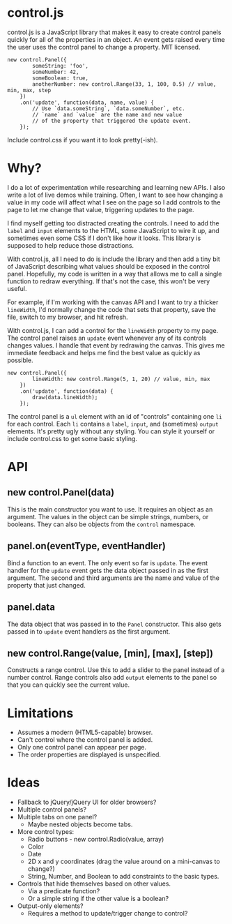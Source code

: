 control.js
==========

control.js is a JavaScript library that makes it easy to create control panels
quickly for all of the properties in an object. An event gets raised every
time the user uses the control panel to change a property. MIT licensed.

    new control.Panel({
            someString: 'foo',
            someNumber: 42,
            someBoolean: true,
            anotherNumber: new control.Range(33, 1, 100, 0.5) // value, min, max, step
        })
        .on('update', function(data, name, value) {
            // Use `data.someString`, `data.someNumber`, etc.
            // `name` and `value` are the name and new value
            // of the property that triggered the update event.
        });

Include control.css if you want it to look pretty(-ish).

Why?
====

I do a lot of experimentation while researching and learning new APIs. I also
write a lot of live demos while training. Often, I want to see how changing a
value in my code will affect what I see on the page so I add controls to the
page to let me change that value, triggering updates to the page.

I find myself getting too distracted creating the controls. I need to add the
`label` and `input` elements to the HTML, some JavaScript to wire it up, and
sometimes even some CSS if I don't like how it looks. This library is supposed
to help reduce those distractions.

With control.js, all I need to do is include the library and then add a tiny
bit of JavaScript describing what values should be exposed in the control
panel. Hopefully, my code is written in a way that allows me to call a single
function to redraw everything. If that's not the case, this won't be very
useful.

For example, if I'm working with the canvas API and I want to try a thicker
`lineWidth`, I'd normally change the code that sets that property, save the
file, switch to my browser, and hit refresh.

With control.js, I can add a control for the `lineWidth` property to my page.
The control panel raises an `update` event whenever any of its controls
changes values. I handle that event by redrawing the canvas. This gives me
immediate feedback and helps me find the best value as quickly as possible.

    new control.Panel({
            lineWidth: new control.Range(5, 1, 20) // value, min, max
        })
        .on('update', function(data) {
            draw(data.lineWidth);
        });

The control panel is a `ul` element with an id of "controls" containing one
`li` for each control. Each `li` contains a `label`, `input`, and (sometimes)
`output` elements. It's pretty ugly without any styling. You can style it
yourself or include control.css to get some basic styling.

API
===

new control.Panel(data)
-----------------------

This is the main constructor you want to use. It requires an object as an
argument. The values in the object can be simple strings, numbers, or
booleans. They can also be objects from the `control` namespace.

panel.on(eventType, eventHandler)
---------------------------------

Bind a function to an event. The only event so far is `update`. The event
handler for the `update` event gets the data object passed in as the first
argument. The second and third arguments are the name and value of the
property that just changed.

panel.data
----------

The data object that was passed in to the `Panel` constructor. This also gets
passed in to `update` event handlers as the first argument.

new control.Range(value, [min], [max], [step])
----------------------------------------------

Constructs a range control. Use this to add a slider to the panel instead of a
number control. Range controls also add `output` elements to the panel so that
you can quickly see the current value.

Limitations
===========

- Assumes a modern (HTML5-capable) browser.
- Can't control where the control panel is added.
- Only one control panel can appear per page.
- The order properties are displayed is unspecified.

Ideas
=====

- Fallback to jQuery/jQuery UI for older browsers?
- Multiple control panels?
- Multiple tabs on one panel?
    - Maybe nested objects become tabs.
- More control types:
    - Radio buttons - new control.Radio(value, array)
    - Color
    - Date
    - 2D x and y coordinates (drag the value around on a mini-canvas to change?)
    - String, Number, and Boolean to add constraints to the basic types.
- Controls that hide themselves based on other values.
    - Via a predicate function?
    - Or a simple string if the other value is a boolean?
- Output-only elements?
    - Requires a method to update/trigger change to control?